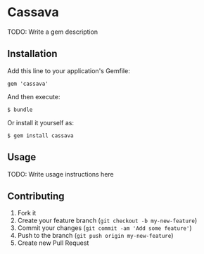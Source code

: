 # Cassava

TODO: Write a gem description

## Installation

Add this line to your application's Gemfile:

    gem 'cassava'

And then execute:

    $ bundle

Or install it yourself as:

    $ gem install cassava

## Usage

TODO: Write usage instructions here

## Contributing

1. Fork it
2. Create your feature branch (`git checkout -b my-new-feature`)
3. Commit your changes (`git commit -am 'Add some feature'`)
4. Push to the branch (`git push origin my-new-feature`)
5. Create new Pull Request

